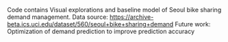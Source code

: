 Code contains Visual explorations and baseline model of Seoul bike sharing demand management. 
Data source: https://archive-beta.ics.uci.edu/dataset/560/seoul+bike+sharing+demand
Future work: Optimization of demand prediction to improve prediction accuracy
